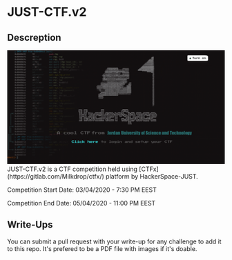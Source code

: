 # JUST-CTF.v2
## Descreption
<img src="/images/home_page.png">
JUST-CTF.v2 is a CTF competition held using [CTFx](https://gitlab.com/Milkdrop/ctfx/) platform by HackerSpace-JUST.

Competition Start Date: 03/04/2020 - 7:30 PM EEST

Competition End Date: 05/04/2020 - 11:00 PM EEST

## Write-Ups
You can submit a pull request with your write-up for any challenge to add it to this repo.
It's prefered to be a PDF file with images if it's doable.
